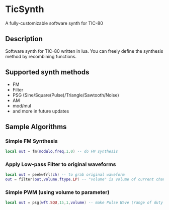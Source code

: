 # TicSynth
A fully-customizable software synth for TIC-80
## Description
Software synth for TIC-80 written in lua. You can freely define the synthesis method by recombining functions.
## Supported synth methods
- FM
- Filter
- PSG (Sine/Square(Pulse)/Triangle/Sawtooth/Noise)
- AM
- mod/mul
- and more in future updates
## Sample Algorithms
### Simple FM Synthesis
```lua
local out = fm(modulo,freq,1,0) -- do FM synthesis
```
### Apply Low-pass Filter to original waveforms
```lua
local out = peekwfrl(ch) -- to grab original waveform
out = filter(out,volume,ftype.LP) -- "volume" is volume of current channel
```
### Simple PWM (using volume to parameter)
```lua
local out = psg(wft.SQU,15,1,volume) -- make Pulse Wave (range of duty is 0~31)
```
